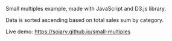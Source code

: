 Small multiples example, made with JavaScript and D3.js library.

Data is sorted ascending based on total sales sum by category.

Live demo: https://sojarv.github.io/small-multiples
